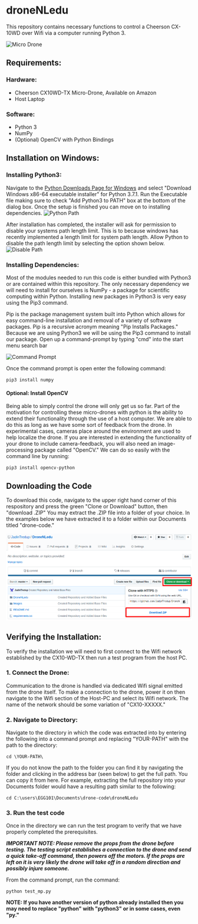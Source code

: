 # droneNLedu

This repository contains necessary functions to control a Cheerson CX-10WD over Wifi via a computer running Python 3.

![Micro Drone](https://github.com/JadinTredup/Drone-Controls/blob/master/Wifi-PyDrone/Images/drone%20photo.jpg "Cheerson Micro Drone")

## Requirements:
### Hardware:
- Cheerson CX10WD-TX Micro-Drone, Available on Amazon
- Host Laptop

### Software:
- Python 3
- NumPy
- (Optional) OpenCV with Python Bindings

## Installation on Windows:
### Installing Python3:
Navigate to the [Python Downloads Page for Windows](https://www.python.org/downloads/windows/) and select "Download Windows x86-64 executable installer" for Python 3.7.1. Run the Executable file making sure to check "Add Python3 to PATH" box at the bottom of the dialog box. Once the setup is finished you can move on to installing dependencies.
![Python Path](https://github.com/JadinTredup/Drone-Controls/blob/master/Wifi-PyDrone/Images/python-path.JPG "Python Path")

After installation has completed, the installer will ask for permission to disable your systems path length limit. This is to because windows has recently implemented a length limit for system path length. Allow Python to disable the path length limit by selecting the option shown below. 
![Disable Path](https://github.com/JadinTredup/Drone-Controls/blob/master/Wifi-PyDrone/Images/python-disable-limit.JPG "Disable Path")

### Installing Dependencies:
Most of the modules needed to run this code is either bundled with Python3 or are contained within this repository. The only necessary dependency we will need to install for ourselves is NumPy - a package for scientific computing within Python. Installing new packages in Python3 is very easy using the Pip3 command.

Pip is the package management system built into Python which allows for easy command-line installation and removal of a variety of software packages. Pip is a recursive acronym meaning "Pip Installs Packages." Because we are using Python3 we will be using the Pip3 command to install our package. Open up a command-prompt by typing "cmd" into the start menu search bar

![Command Prompt](https://github.com/JadinTredup/Drone-Controls/blob/master/Wifi-PyDrone/Images/command-prompt.JPG "Command Prompt")

Once the command prompt is open enter the following command:
```
pip3 install numpy
```
#### Optional: Install OpenCV
Being able to simply control the drone will only get us so far. Part of the motivation for controlling these micro-drones with python is the ability to extend their functionality through the use of a host computer. We are able to do this as long as we have some sort of feedback from the drone. In experimental cases, cameras place around the environment are used to help localize the drone. If you are interested in extending the functionality of your drone to include camera-feedback, you will also need an image-processing package called "OpenCV." We can do so easily with the command line by running:
```
pip3 install opencv-python
```

## Downloading the Code
To download this code, navigate to the upper right hand corner of this respository and press the green "Clone or Download" button, then "download .ZIP" You may extract the .ZIP file into a folder of your choice. In the examples below we have extracted it to a folder within our Documents titled "drone-code."

![Download Zip](https://github.com/JadinTredup/droneNLedu/blob/master/images/downloadzip.png "Download Zip")

## Verifying the Installation:
To verify the installation we will need to first connect to the Wifi network established by the CX10-WD-TX then run a test program from the host PC.

### 1. Connect the Drone:
Communication to the drone is handled via dedicated Wifi signal emitted from the drone itself. To make a connection to the drone, power it on then navigate to the Wifi section of the Host-PC and select its Wifi network. The name of the network should be some variation of "CX10-XXXXX."

### 2. Navigate to Directory:
Navigate to the directory in which the code was extracted into by entering the following into a command prompt and replacing "YOUR-PATH" with the path to the directory:
```
cd \YOUR-PATH\
```
If you do not know the path to the folder you can find it by navigating the folder and clicking in the address bar (seen below) to get the full path. You can copy it from here. For example, extracting the full repository into your Documents folder would have a resulting path similar to the following:
```
cd C:\users\EGG101\Documents\drone-code\droneNLedu
```
### 3. Run the test code
Once in the directory we can run the test program to verify that we have properly completed the prerequisites.

*__IMPORTANT NOTE: Please remove the props from the drone before testing. The testing script establishes a connection to the drone and send a quick take-off command, then powers off the motors. If the props are left on it is very likely the drone will take off in a random direction and possibly injure someone.__*

From the command prompt, run the command:
```
python test_mp.py
```
__NOTE: If you have another version of python already installed then you may need to replace "python" with "python3" or in some cases, even "py."__
